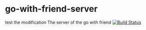 # go-with-friend-server
test the modification
The server of the go with friend
[![Build Status](https://travis-ci.org/z619850002/go-with-friend-server.svg?branch=master)](https://travis-ci.org/z619850002/go-with-friend-server)
